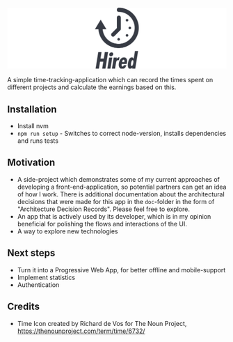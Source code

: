 ![Logo](./doc/logo_cropped.png)

A simple time-tracking-application which can record the times spent on different projects and calculate the earnings
based on this.

<Gif>

## Installation

* Install nvm
* `npm run setup` - Switches to correct node-version, installs dependencies and runs tests

## Motivation

* A side-project which demonstrates some of my current approaches of developing a front-end-application, so potential
partners can get an idea of how I work. There is additional documentation about the architectural decisions that were made
for this app in the `doc`-folder in the form of "Architecture Decision Records". Please feel free to explore.
* An app that is actively used by its developer, which is in my opinion beneficial for polishing the flows and
interactions of the UI.
* A way to explore new technologies

## Next steps
* Turn it into a Progressive Web App, for better offline and mobile-support
* Implement statistics
* Authentication


## Credits

* Time Icon created by Richard de Vos for The Noun Project, https://thenounproject.com/term/time/6732/
